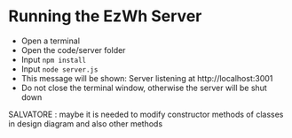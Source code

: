 # Running the EzWh Server

- Open a terminal
- Open the code/server folder
- Input ```npm install```
- Input ```node server.js```
- This message will be shown: Server listening at http://localhost:3001
- Do not close the terminal window, otherwise the server will be shut down


SALVATORE : maybe it is needed to modify constructor methods of classes in design diagram and also other methods
